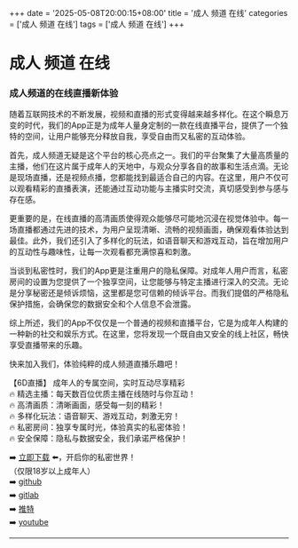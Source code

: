 +++
date = '2025-05-08T20:00:15+08:00'
title = '成人 频道 在线'
categories = ['成人 频道 在线']
tags = ['成人 频道 在线']
+++

# 成人 频道 在线

### 成人频道的在线直播新体验

随着互联网技术的不断发展，视频和直播的形式变得越来越多样化。在这个瞬息万变的时代，我们的App正是为成年人量身定制的一款在线直播平台，提供了一个独特的空间，让用户能够充分释放自我，享受自由而又私密的互动体验。

首先，成人频道无疑是这个平台的核心亮点之一。我们的平台聚集了大量高质量的主播，他们在这片属于成年人的天地中，与观众分享各自的故事和生活点滴。无论是现场直播，还是视频点播，您都能找到最适合自己的内容。在这里，用户不仅可以观看精彩的直播表演，还能通过互动功能与主播实时交流，真切感受到参与感与存在感。

更重要的是，在线直播的高清画质使得观众能够尽可能地沉浸在视觉体验中。每一场直播都通过先进的技术，为用户呈现清晰、流畅的视频画面，确保观看体验达到最佳。此外，我们还引入了多样化的玩法，如语音聊天和游戏互动，旨在增加用户的互动性与趣味性，让每一次观看都充满惊喜和刺激。

当谈到私密性时，我们的App更是注重用户的隐私保障。对成年人用户而言，私密房间的设置为您提供了一个独享空间，让您能够与特定主播进行深入的交流。无论是分享秘密还是倾诉烦恼，这里都是您可信赖的倾诉平台。而我们提倡的严格隐私保护措施，会确保您的数据安全和个人信息不会泄露。

综上所述，我们的App不仅仅是一个普通的视频和直播平台，它是为成年人构建的一种新的社交和娱乐方式。在这里，您将发现一个既自由又安全的线上社区，畅快享受直播带来的乐趣。

快来加入我们，体验纯粹的成人频道直播乐趣吧！

【6D直播】
成年人的专属空间，实时互动尽享精彩  
🔥 精选主播：每天数百位优质主播在线随时与你互动！  
🔥 高清画质：清晰画面，感受每一刻的精彩！  
🔥 多样化玩法：语音聊天、游戏互动，刺激无穷！  
🔥 私密房间：独享专属时光，体验真实的私密体验！  
🔥 安全保障：隐私与数据安全，我们承诺严格保护！ 

➡️ [立即下载](https://down123.s3.ap-east-1.amazonaws.com/down/down.html?channelCode=blog) ⬅️，开启你的私密世界！  
（仅限18岁以上成年人）  
➡️ [github](https://aldult-live.github.io/)  
➡️ [gitlab](https://seo-09598d.gitlab.io/)  
➡️ [推特](https://x.com/wegame33)  
➡️ [youtube](https://www.youtube.com/@6Dlive)

---
